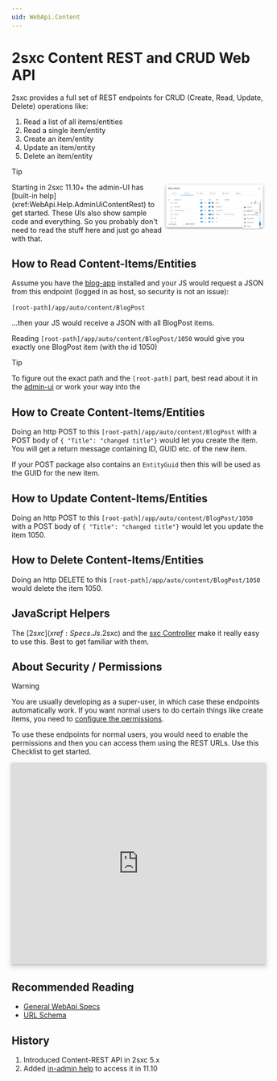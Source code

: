 ```yaml
---
uid: WebApi.Content
---
```


# 2sxc Content REST and CRUD Web API

2sxc provides a full set of REST endpoints for CRUD (Create, Read, Update, Delete) operations like:

1. Read a list of all items/entities
1. Read a single item/entity
1. Create an item/entity
1. Update an item/entity
1. Delete an item/entity

> [!TIP]
> <img src="./assets/admin-ui-data-rest-menu.jpg" width="40%" align="right" >
> Starting in 2sxc 11.10+ the admin-UI has [built-in help](xref:WebApi.Help.AdminUiContentRest) to get started. These UIs also show sample code and everything.
> So you probably don't need to read the stuff here and just go ahead with that. 

## How to Read Content-Items/Entities

Assume you have the [blog-app](xref:App.Blog) installed and your JS would request a JSON from this endpoint (logged in as host, so security is not an issue):

`[root-path]/app/auto/content/BlogPost`

...then your JS would receive a JSON with all BlogPost items. 

Reading `[root-path]/app/auto/content/BlogPost/1050` would give you exactly one BlogPost item (with the id 1050)

> [!TIP]
> To figure out the exact path and the `[root-path]` part, 
> best read about it in the [admin-ui](xref:WebApi.Help.AdminUiContentRest)
> or work your way into the [](xref:WebApi.Specs.UrlSchema)


## How to Create Content-Items/Entities

Doing an http POST to this `[root-path]/app/auto/content/BlogPost` with a POST body of `{ "Title": "changed title"}` would let you create the item. You will get a return message containing ID, GUID etc. of the new item. 

If your POST package also contains an `EntityGuid` then this will be used as the GUID for the new item. 

## How to Update Content-Items/Entities

Doing an http POST to this `[root-path]/app/auto/content/BlogPost/1050` with a POST body of `{ "Title": "changed title"}` would let you update the item 1050.

## How to Delete Content-Items/Entities

Doing an http DELETE to this `[root-path]/app/auto/content/BlogPost/1050` would delete the item 1050.



## JavaScript Helpers

The [$2sxc](xref:Specs.Js.$2sxc) and the [sxc Controller](xref:Specs.Js.Sxc) make it really easy to use this. Best to get familiar with them. 


## About Security / Permissions

> [!WARNING]
> You are usually developing as a super-user, in which case these endpoints automatically work. If you want normal users to do certain things like create items, you need to [configure the permissions](https://azing.org/2sxc/r/k0YbVYXO).

To use these endpoints for normal users, you would need to enable the permissions and then you can access them using the REST URLs. Use this Checklist to get started. 


<iframe src="https://azing.org/2sxc/r/34pAzAF2?embed=1" width="100%" height="400" frameborder="0" allowfullscreen style="box-shadow: 0 1px 3px rgba(60,64,67,.3), 0 4px 8px 3px rgba(60,64,67,.15)"></iframe>


## Recommended Reading

* [General WebApi Specs](xref:Specs.WebApi.Intro)
* [URL Schema](xref:Specs.WebApi.UrlSchema)




## History

1. Introduced Content-REST API in 2sxc 5.x
1. Added [in-admin help](xref:WebApi.Help.AdminUiContentRest) to access it in 11.10
